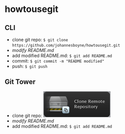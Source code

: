 howtousegit
===========

## CLI

* clone git repo: `$ git clone https://github.com/johannesboyne/howtousegit.git`
* *modify README.md*
* add modified README.md: `$ git add README.md`
* commit: `$ git commit -m "README modified"`
* push: `$ git push`

## Git Tower

* clone git repo: ![Tower: clone repo](clone-remote-repo.png)
* *modify README.md*
* add modified README.md: `$ git add README.md`


